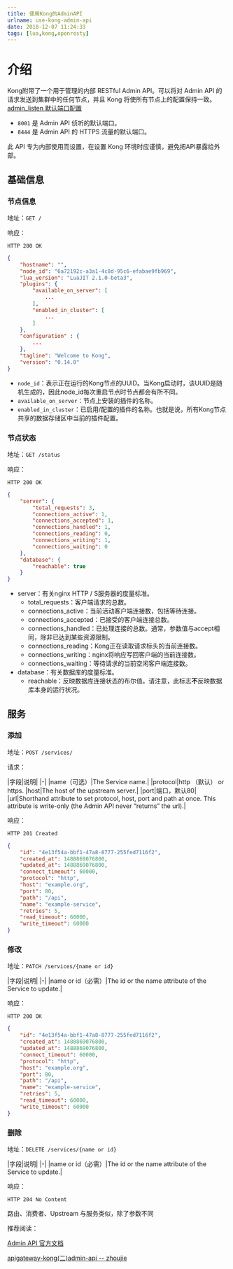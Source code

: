 ```yaml
---
title: 使用Kong的AdminAPI
urlname: use-kong-admin-api
date: 2018-12-07 11:24:33
tags: [lua,kong,openresty]
---
```


# 介绍

Kong附带了一个用于管理的内部 RESTful Admin API。可以将对 Admin API 的请求发送到集群中的任何节点，并且 Kong 将使所有节点上的配置保持一致。[admin_listen 默认端口配置](https://github.com/Kong/kong/blob/master/kong/templates/kong_defaults.lua#L13)

- `8001` 是 Admin API 侦听的默认端口。
- `8444` 是 Admin API 的 HTTPS 流量的默认端口。

此 API 专为内部使用而设置，在设置 Kong 环境时应谨慎，避免把API暴露给外部。

<!-- more -->

## 基础信息

### 节点信息

地址：`GET /`

响应：

```
HTTP 200 OK
```

```json
{
    "hostname": "",
    "node_id": "6a72192c-a3a1-4c8d-95c6-efabae9fb969",
    "lua_version": "LuaJIT 2.1.0-beta3",
    "plugins": {
        "available_on_server": [
            ...
        ],
        "enabled_in_cluster": [
            ...
        ]
    },
    "configuration" : {
        ...
    },
    "tagline": "Welcome to Kong",
    "version": "0.14.0"
}
```

- `node_id`：表示正在运行的Kong节点的UUID。当Kong启动时，该UUID是随机生成的，因此node_id每次重启节点时节点都会有所不同。
- `available_on_server`：节点上安装的插件的名称。
- `enabled_in_cluster`：已启用/配置的插件的名称。也就是说，所有Kong节点共享的数据存储区中当前的插件配置。

### 节点状态

地址：`GET /status`

响应：
```
HTTP 200 OK
```

```json
{
    "server": {
        "total_requests": 3,
        "connections_active": 1,
        "connections_accepted": 1,
        "connections_handled": 1,
        "connections_reading": 0,
        "connections_writing": 1,
        "connections_waiting": 0
    },
    "database": {
        "reachable": true
    }
}
```

- server：有关nginx HTTP / S服务器的度量标准。
  - total_requests：客户端请求的总数。
  - connections_active：当前活动客户端连接数，包括等待连接。
  - connections_accepted：已接受的客户端连接总数。
  - connections_handled：已处理连接的总数。通常，参数值与accept相同，除非已达到某些资源限制。
  - connections_reading：Kong正在读取请求标头的当前连接数。
  - connections_writing：nginx将响应写回客户端的当前连接数。
  - connections_waiting：等待请求的当前空闲客户端连接数。
- database：有关数据库的度量标准。
  - reachable：反映数据库连接状态的布尔值。请注意，此标志**不**反映数据库本身的运行状况。

## 服务

### 添加

地址：`POST /services/`

请求：

|字段|说明|
|-|
|name（可选）|The Service name.|
|protocol|http （默认） or https.
|host|The host of the upstream server.|
|port|端口，默认80|
|url|Shorthand attribute to set protocol, host, port and path at once. This attribute is write-only (the Admin API never “returns” the url).|

响应：
```
HTTP 201 Created
```

```json
{
    "id": "4e13f54a-bbf1-47a8-8777-255fed7116f2",
    "created_at": 1488869076800,
    "updated_at": 1488869076800,
    "connect_timeout": 60000,
    "protocol": "http",
    "host": "example.org",
    "port": 80,
    "path": "/api",
    "name": "example-service",
    "retries": 5,
    "read_timeout": 60000,
    "write_timeout": 60000
}
```

### 修改

地址：`PATCH /services/{name or id}`

|字段|说明|
|-|
|name or id（必需）|The id or the name attribute of the Service to update.|

响应：
```
HTTP 200 OK
```

```json
{
    "id": "4e13f54a-bbf1-47a8-8777-255fed7116f2",
    "created_at": 1488869076800,
    "updated_at": 1488869076800,
    "connect_timeout": 60000,
    "protocol": "http",
    "host": "example.org",
    "port": 80,
    "path": "/api",
    "name": "example-service",
    "retries": 5,
    "read_timeout": 60000,
    "write_timeout": 60000
}
```

### 删除

地址：`DELETE /services/{name or id}`

|字段|说明|
|-|
|name or id（必需）|The id or the name attribute of the Service to update.|

响应：
```
HTTP 204 No Content
```

路由、消费者、Upstream 与服务类似，除了参数不同

推荐阅读：

[Admin API 官方文档](https://docs.konghq.com/0.14.x/admin-api/)

[apigateway-kong(二)admin-api -- zhoujie](https://www.cnblogs.com/zhoujie/p/kong2.html)